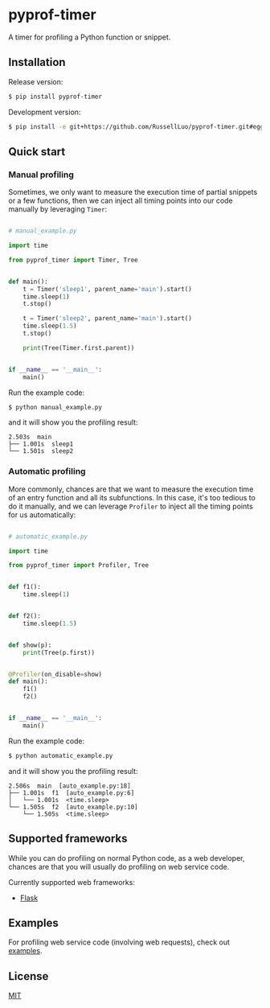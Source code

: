 # pyprof-timer

A timer for profiling a Python function or snippet.


## Installation

Release version:

```bash
$ pip install pyprof-timer
```

Development version:

```bash
$ pip install -e git+https://github.com/RussellLuo/pyprof-timer.git#egg=pyprof-timer
```


## Quick start

### Manual profiling

Sometimes, we only want to measure the execution time of partial snippets or a few functions, then we can inject all timing points into our code manually by leveraging `Timer`:

```python

# manual_example.py

import time

from pyprof_timer import Timer, Tree


def main():
    t = Timer('sleep1', parent_name='main').start()
    time.sleep(1)
    t.stop()

    t = Timer('sleep2', parent_name='main').start()
    time.sleep(1.5)
    t.stop()

    print(Tree(Timer.first.parent))


if __name__ == '__main__':
    main()
```

Run the example code:

```bash
$ python manual_example.py
```

and it will show you the profiling result:

```
2.503s  main
├── 1.001s  sleep1
└── 1.501s  sleep2

```

### Automatic profiling

More commonly, chances are that we want to measure the execution time of an entry function and all its subfunctions. In this case, it's too tedious to do it manually, and we can leverage `Profiler` to inject all the timing points for us automatically:

```python

# automatic_example.py

import time

from pyprof_timer import Profiler, Tree


def f1():
    time.sleep(1)


def f2():
    time.sleep(1.5)


def show(p):
    print(Tree(p.first))


@Profiler(on_disable=show)
def main():
    f1()
    f2()


if __name__ == '__main__':
    main()
```

Run the example code:

```bash
$ python automatic_example.py
```

and it will show you the profiling result:

```
2.506s  main  [auto_example.py:18]
├── 1.001s  f1  [auto_example.py:6]
│   └── 1.001s  <time.sleep>
└── 1.505s  f2  [auto_example.py:10]
    └── 1.505s  <time.sleep>

```


## Supported frameworks

While you can do profiling on normal Python code, as a web developer, chances are that you will usually do profiling on web service code.

Currently supported web frameworks:

- [Flask](http://flask.pocoo.org/)


## Examples

For profiling web service code (involving web requests), check out [examples](examples).


## License

[MIT](http://opensource.org/licenses/MIT)
